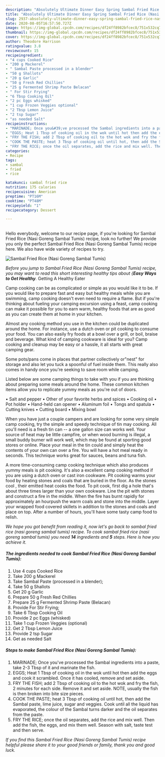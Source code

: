 ```yaml
---
description: "Absolutely Ultimate Dinner Easy Spring Sambal Fried Rice (Nasi Goreng Sambal Tumis)"
title: "Absolutely Ultimate Dinner Easy Spring Sambal Fried Rice (Nasi Goreng Sambal Tumis)"
slug: 2937-absolutely-ultimate-dinner-easy-spring-sambal-fried-rice-nasi-goreng-sambal-tumis
date: 2020-08-05T16:57:50.727Z
image: https://img-global.cpcdn.com/recipes/df24ff8982bfcec8/751x532cq70/sambal-fried-rice-nasi-goreng-sambal-tumis-recipe-main-photo.jpg
thumbnail: https://img-global.cpcdn.com/recipes/df24ff8982bfcec8/751x532cq70/sambal-fried-rice-nasi-goreng-sambal-tumis-recipe-main-photo.jpg
cover: https://img-global.cpcdn.com/recipes/df24ff8982bfcec8/751x532cq70/sambal-fried-rice-nasi-goreng-sambal-tumis-recipe-main-photo.jpg
author: Theodore Harrison
ratingvalue: 3.8
reviewcount: 15
recipeingredient:
- "4 cups Cooked Rice"
- "200 g Mackerel"
- " Sambal Paste processed in a blender"
- "50 g Shallots"
- "20 g Garlic"
- "50 g Fresh Red Chillies"
- "25 g Fermented Shrimp Paste Belacan"
- " For Stir Frying"
- "6 Tbsp Cooking Oil"
- "2 pc Eggs whisked"
- "1 cup Frozen Veggies optional"
- "2 Tbsp Lemon Juice"
- "2 tsp Sugar"
- "as needed Salt"
recipeinstructions:
- "MARINADE; Once you&#39;ve processed the Sambal ingredients into a paste, take 2-3 Tbsp of it and marinate the fish."
- "EGGS; Heat 1 Tbsp of cooking oil in the wok until hot then add the eggs and cook it scrambled. Once it has cooled, remove and set aside."
- "FRY THE FISH; add 2 Tbsp of cooking oil to the hot wok and fry the fish, 2 minutes for each side. Remove it and set aside. NOTE, usually the fish is then broken into bite size pieces."
- "COOK THE PASTE; heat 3 Tbsp of cooking oil until hot, then add the Sambal paste, lime juice, sugar and veggies. Cook until all the liquid has evaporated, the colour of the Sambal turns darker and the oil separates from the paste."
- "FRY THE RICE; once the oil separates, add the rice and mix well. Then add the fish, the eggs, and mix them well. Season with salt, taste test and then serve."
categories:
- Recipe
tags:
- sambal
- fried
- rice

katakunci: sambal fried rice 
nutrition: 175 calories
recipecuisine: American
preptime: "PT16M"
cooktime: "PT48M"
recipeyield: "1"
recipecategory: Dessert

---
```

<br>
Hello everybody, welcome to our recipe page, if you're looking for Sambal Fried Rice (Nasi Goreng Sambal Tumis) recipe, look no further! We provide you only the perfect Sambal Fried Rice (Nasi Goreng Sambal Tumis) recipe here. We also have wide variety of recipes to try.
<br>


![Sambal Fried Rice (Nasi Goreng Sambal Tumis)](https://img-global.cpcdn.com/recipes/df24ff8982bfcec8/751x532cq70/sambal-fried-rice-nasi-goreng-sambal-tumis-recipe-main-photo.jpg)

<i>Before you jump to Sambal Fried Rice (Nasi Goreng Sambal Tumis) recipe, you may want to read this short interesting healthy tips about {<strong>Easy Ways to Get Healthy</strong>.</i>
Getting A Healthy Eater

    
Camp cooking can be as complicated or simple as you would like it to be. If you would like to prepare fast and easy but healthy meals while you are swimming, camp cooking doesn't even need to require a flame. But if you're thinking about fueling your camping excursion using a feast, camp cooking can make it possible for you to earn warm, healthy foods that are as good as you can create them at home in your kitchen.

 Almost any cooking method you use in the kitchen could be duplicated around the home. For instance, use a dutch oven or pit cooking to consume your food. You can also easily fry foods at a bowl over a grill, or boil, braise and beverage. What kind of camping cookware is ideal for you? Camp cooking and cleanup may be easy or a hassle, it all starts with great camping gear.

Some pots/pans come in places that partner collectively or"nest" for storage and also let you tuck a spoonful of fuel inside them. This really also comes in handy once you're seeking to save room while camping.

Listed below are some camping things to take with you if you are thinking about preparing some meals around the home. These common kitchen items allow you to replicate yummy meals as you're out of doors.

• Salt and pepper
• Other of your favorite herbs and spices
• Cooking oil
• Pot holder
• Hand-held can opener
• Aluminum foil
• Tongs and spatula
• Cutting knives
• Cutting board
• Mixing bowl


When you have just a couple campers and are looking for some very simple camp cooking, try the simple and speedy technique of tin may cooking. All you'll need is a fresh tin can -- a one gallon size can works well. Your source of heat may be little campfire, or when wood burning is illegal, a small buddy burner will work well, which may be found at sporting good stores or online. Place your meal in the tin could and simply heat the contents of your own can over a fire. You will have a hot meal ready in seconds.  This technique works great for sauces, beans and tuna fish.

A more time-consuming camp cooking technique which also produces yummy meals is pit cooking.  It's also a excellent camp cooking method if you are using a dutch oven or cast iron cookware. Pit cooking warms your food by heating stones and coals that are buried in the floor. As the stones cool , their emitted heat cooks the food. To pit cook, first dig a hole that's about three times larger than your own cookware. Line the pit with stones and construct a fire in the middle. When the fire has burnt rapidly for approximately an hourpush the warm coals and stone into the middle. Layer your wrapped food covered skillets in addition to the stones and coals and place on top. After a number of hours, you'll have some tasty camp food to relish.


<i>We hope you got benefit from reading it, now let's go back to sambal fried rice (nasi goreng sambal tumis) recipe. To cook sambal fried rice (nasi goreng sambal tumis) you need <strong>14</strong> ingredients and <strong>5</strong> steps. Here is how you achieve it.
</i>

##### The ingredients needed to cook Sambal Fried Rice (Nasi Goreng Sambal Tumis):

1. Use 4 cups Cooked Rice
1. Take 200 g Mackerel
1. Take  Sambal Paste (processed in a blender);
1. Take 50 g Shallots
1. Get 20 g Garlic
1. Prepare 50 g Fresh Red Chillies
1. Prepare 25 g Fermented Shrimp Paste (Belacan)
1. Provide  For Stir Frying;
1. Take 6 Tbsp Cooking Oil
1. Provide 2 pc Eggs (whisked)
1. Take 1 cup Frozen Veggies (optional)
1. Get 2 Tbsp Lemon Juice
1. Provide 2 tsp Sugar
1. Get as needed Salt


##### Steps to make Sambal Fried Rice (Nasi Goreng Sambal Tumis):

1. MARINADE; Once you&#39;ve processed the Sambal ingredients into a paste, take 2-3 Tbsp of it and marinate the fish.
1. EGGS; Heat 1 Tbsp of cooking oil in the wok until hot then add the eggs and cook it scrambled. Once it has cooled, remove and set aside.
1. FRY THE FISH; add 2 Tbsp of cooking oil to the hot wok and fry the fish, 2 minutes for each side. Remove it and set aside. NOTE, usually the fish is then broken into bite size pieces.
1. COOK THE PASTE; heat 3 Tbsp of cooking oil until hot, then add the Sambal paste, lime juice, sugar and veggies. Cook until all the liquid has evaporated, the colour of the Sambal turns darker and the oil separates from the paste.
1. FRY THE RICE; once the oil separates, add the rice and mix well. Then add the fish, the eggs, and mix them well. Season with salt, taste test and then serve.




<i>If you find this Sambal Fried Rice (Nasi Goreng Sambal Tumis) recipe helpful please share it to your good friends or family, thank you and good luck.</i>
